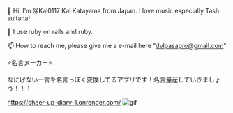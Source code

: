  👋 Hi, I’m @Kai0117 Kai Katayama from Japan. I love music especially Tash sultana!
 
 🌱 I use ruby on rails and ruby.
 
 📫 How to reach me, please give me a e-mail here "dvlpasapro@gmail.com"


⭐️名言メーカー⭐️ 

なにげない一言を名言っぽく変換してるアプリです！名言量産していきましょう！！！

https://cheer-up-diary-1.onrender.com/
![gif](https://github.com/user-attachments/assets/1c1542e2-693e-4ac3-b171-6629d32e5211)






